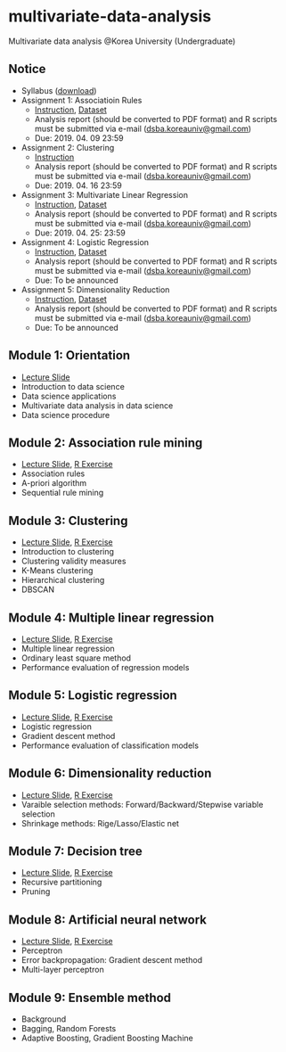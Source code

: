 # multivariate-data-analysis
Multivariate data analysis @Korea University (Undergraduate)

## Notice 
* Syllabus ([download](https://github.com/pilsung-kang/multivariate-data-analysis/blob/master/2019_1_Multivariate%20Data%20Analysis.pdf))
* Assignment 1: Associatioin Rules
  * [Instruction](https://www.dropbox.com/s/4y9sysr9bb9th6r/Assignment%201.pdf?dl=0), [Dataset](https://www.dropbox.com/s/hsnzpwwm7kbqd69/big_student_clear_third_version.zip?dl=0)
  * Analysis report (should be converted to PDF format) and R scripts must be submitted via e-mail (dsba.koreauniv@gmail.com)
  * Due: 2019. 04. 09 23:59
* Assignment 2: Clustering
  * [Instruction](https://www.dropbox.com/s/7yer87ez1jdqww6/Assignment%202.pdf?dl=0)
  * Analysis report (should be converted to PDF format) and R scripts must be submitted via e-mail (dsba.koreauniv@gmail.com)
  * Due: 2019. 04. 16 23:59
* Assignment 3: Multivariate Linear Regression
  * [Instruction](https://www.dropbox.com/s/lmeaen1ik6y66tt/Assignment%203.pdf?dl=0), [Dataset](https://www.dropbox.com/s/y7cw2kfi4tg8x6l/kc_house_data.csv?dl=0)
  * Analysis report (should be converted to PDF format) and R scripts must be submitted via e-mail (dsba.koreauniv@gmail.com)
  * Due: 2019. 04. 25: 23:59
* Assignment 4: Logistic Regression
  * [Instruction](https://www.dropbox.com/s/ybm33sa2v21r5wv/Assignment%204.pdf?dl=0), [Dataset](https://www.dropbox.com/s/zcfy0hao60yl2f0/Admission_Predict.csv?dl=0)
  * Analysis report (should be converted to PDF format) and R scripts must be submitted via e-mail (dsba.koreauniv@gmail.com)
  * Due: To be announced
* Assignment 5: Dimensionality Reduction
  * [Instruction](https://www.dropbox.com/s/9l6d3pl0cjd3n07/Assignment%205.pdf?dl=0), [Dataset](https://www.dropbox.com/s/d9anhj6vivbsnrn/Weather_Ankara.csv?dl=0)
  * Analysis report (should be converted to PDF format) and R scripts must be submitted via e-mail (dsba.koreauniv@gmail.com)
  * Due: To be announced

## Module 1: Orientation
* [Lecture Slide](https://github.com/pilsung-kang/multivariate-data-analysis/blob/master/01%20Introduction/01_Introduction%20to%20Multivariate%20Data%20Analysis_upload.pdf)
* Introduction to data science
* Data science applications
* Multivariate data analysis in data science
* Data science procedure

## Module 2: Association rule mining
* [Lecture Slide](https://github.com/pilsung-kang/multivariate-data-analysis/blob/master/02%20Association%20Rule%20Mining/02_Association%20Rule%20Mining.pdf), [R Exercise](https://www.dropbox.com/s/pyj60yqf9qfor5j/02%20Association%20Rule%20Mining.zip?dl=0)
* Association rules
* A-priori algorithm
* Sequential rule mining

## Module 3: Clustering
* [Lecture Slide](https://github.com/pilsung-kang/multivariate-data-analysis/blob/master/04%20Multiple%20Linear%20Regression/04_Multiple%20Linear%20Regression.pdf), [R Exercise](https://www.dropbox.com/s/d2w6osdazkc0sg2/03%20Clustering.zip?dl=0)
* Introduction to clustering
* Clustering validity measures
* K-Means clustering
* Hierarchical clustering
* DBSCAN

## Module 4: Multiple linear regression
* [Lecture Slide](https://github.com/pilsung-kang/multivariate-data-analysis/blob/master/04%20Multiple%20Linear%20Regression/04_Multiple%20Linear%20Regression.pdf), [R Exercise](https://www.dropbox.com/s/jtlfzqf0pfih7nh/04%20Multiple%20Linear%20Regression.zip?dl=0)
* Multiple linear regression
* Ordinary least square method
* Performance evaluation of regression models

## Module 5: Logistic regression
* [Lecture Slide](https://github.com/pilsung-kang/multivariate-data-analysis/blob/master/05%20Logistic%20Regression/05_Logistic%20Regression.pdf), [R Exercise](https://www.dropbox.com/s/ojc0gx1qvpmv2rc/05%20Logistic%20Regression.zip?dl=0)
* Logistic regression
* Gradient descent method
* Performance evaluation of classification models

## Module 6: Dimensionality reduction
* [Lecture Slide](https://github.com/pilsung-kang/multivariate-data-analysis/blob/master/06%20Dimensionality%20Reduction/06_Dimensionality%20Reduction.pdf), [R Exercise](https://www.dropbox.com/s/fpr6hukq0tjftnz/06%20Dimensionality%20Reduction.zip?dl=0)
* Varaible selection methods: Forward/Backward/Stepwise variable selection
* Shrinkage methods: Rige/Lasso/Elastic net

## Module 7: Decision tree
* [Lecture Slide](https://github.com/pilsung-kang/multivariate-data-analysis/blob/master/07%20Decision%20Tree/07_Decision%20Tree.pdf), [R Exercise](https://www.dropbox.com/s/l6edssi8ch7z0vb/07%20Decision%20Tree.zip?dl=0)
* Recursive partitioning
* Pruning

## Module 8: Artificial neural network 
* [Lecture Slide](https://github.com/pilsung-kang/multivariate-data-analysis/blob/master/08%20Artificial%20Neural%20Network/08_Artificial%20Neural%20Networks.pdf), [R Exercise](https://www.dropbox.com/s/sou3e2m7s0jkwib/08%20Artificial%20Neural%20Network.zip?dl=0)
* Perceptron
* Error backpropagation: Gradient descent method
* Multi-layer perceptron

## Module 9: Ensemble method 
* Background
* Bagging, Random Forests
* Adaptive Boosting, Gradient Boosting Machine
